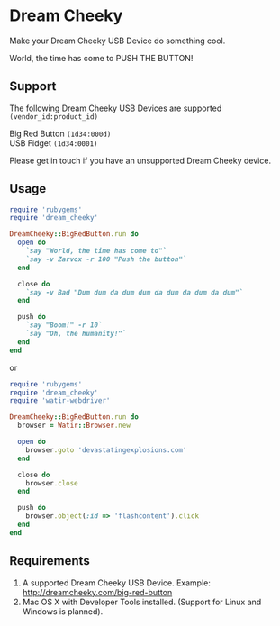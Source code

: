 # Dream Cheeky

Make your Dream Cheeky USB Device do something cool.

World, the time has come to PUSH THE BUTTON!

## Support
The following Dream Cheeky USB Devices are supported `(vendor_id:product_id)`

Big Red Button ``(1d34:000d)``  
USB Fidget ``(1d34:0001)``  

Please get in touch if you have an unsupported Dream Cheeky device.

## Usage

```ruby
require 'rubygems'
require 'dream_cheeky'

DreamCheeky::BigRedButton.run do
  open do
    `say "World, the time has come to"`
    `say -v Zarvox -r 100 "Push the button"`
  end

  close do
    `say -v Bad "Dum dum da dum dum da dum da dum da dum"`
  end

  push do
    `say "Boom!" -r 10`
    `say "Oh, the humanity!"`
  end
end
```

or

```ruby
require 'rubygems'
require 'dream_cheeky'
require 'watir-webdriver'

DreamCheeky::BigRedButton.run do
  browser = Watir::Browser.new

  open do
    browser.goto 'devastatingexplosions.com'
  end

  close do
    browser.close
  end

  push do
    browser.object(:id => 'flashcontent').click
  end
end
```

## Requirements

1. A supported Dream Cheeky USB Device. Example: http://dreamcheeky.com/big-red-button
2. Mac OS X with Developer Tools installed. (Support for Linux and Windows is planned).
